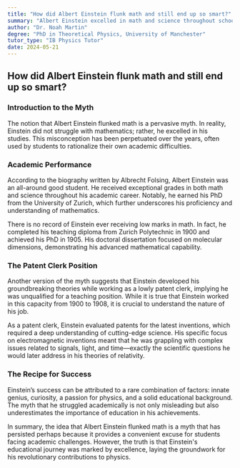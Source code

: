 ```yaml
---
title: "How did Albert Einstein flunk math and still end up so smart?"
summary: "Albert Einstein excelled in math and science throughout school, earning a PhD. The myth of him failing math is false. He received his teaching diploma and worked as a patent clerk, a technical role that helped him develop relativity. Einstein's success was due to his genius, passion, and education."
author: "Dr. Noah Martin"
degree: "PhD in Theoretical Physics, University of Manchester"
tutor_type: "IB Physics Tutor"
date: 2024-05-21
---
```


## How did Albert Einstein flunk math and still end up so smart?

### Introduction to the Myth

The notion that Albert Einstein flunked math is a pervasive myth. In reality, Einstein did not struggle with mathematics; rather, he excelled in his studies. This misconception has been perpetuated over the years, often used by students to rationalize their own academic difficulties.

### Academic Performance

According to the biography written by Albrecht Folsing, Albert Einstein was an all-around good student. He received exceptional grades in both math and science throughout his academic career. Notably, he earned his PhD from the University of Zurich, which further underscores his proficiency and understanding of mathematics.

There is no record of Einstein ever receiving low marks in math. In fact, he completed his teaching diploma from Zurich Polytechnic in 1900 and achieved his PhD in 1905. His doctoral dissertation focused on molecular dimensions, demonstrating his advanced mathematical capability.

### The Patent Clerk Position

Another version of the myth suggests that Einstein developed his groundbreaking theories while working as a lowly patent clerk, implying he was unqualified for a teaching position. While it is true that Einstein worked in this capacity from 1900 to 1908, it is crucial to understand the nature of his job. 

As a patent clerk, Einstein evaluated patents for the latest inventions, which required a deep understanding of cutting-edge science. His specific focus on electromagnetic inventions meant that he was grappling with complex issues related to signals, light, and time—exactly the scientific questions he would later address in his theories of relativity.

### The Recipe for Success

Einstein’s success can be attributed to a rare combination of factors: innate genius, curiosity, a passion for physics, and a solid educational background. The myth that he struggled academically is not only misleading but also underestimates the importance of education in his achievements.

In summary, the idea that Albert Einstein flunked math is a myth that has persisted perhaps because it provides a convenient excuse for students facing academic challenges. However, the truth is that Einstein's educational journey was marked by excellence, laying the groundwork for his revolutionary contributions to physics.
    